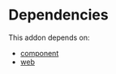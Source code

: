 # Dependencies

This addon depends on:

- [component](../../odoo-bringout-oca-connector-component)
- [web](../../odoo-bringout-oca-ocb-web)
